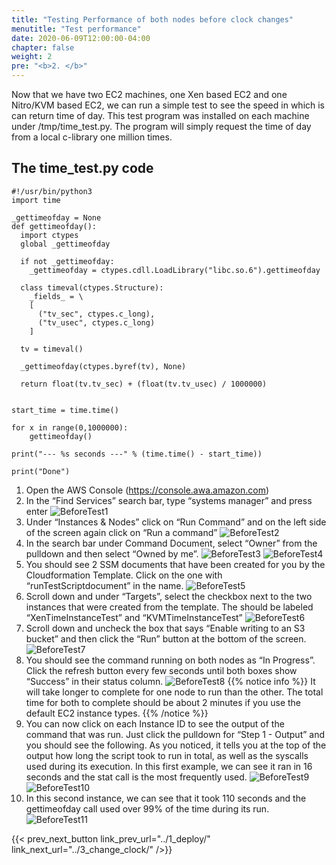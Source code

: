 ```yaml
---
title: "Testing Performance of both nodes before clock changes"
menutitle: "Test performance"
date: 2020-06-09T12:00:00-04:00
chapter: false
weight: 2
pre: "<b>2. </b>"
---
```


Now that we have two EC2 machines, one Xen based EC2 and one Nitro/KVM based EC2, we can run a simple test to see the speed in which is can return time of day. This test program was installed on each machine under /tmp/time_test.py. The program will simply request the time of day from a local c-library one million times.

## The time_test.py code
```
#!/usr/bin/python3
import time

_gettimeofday = None
def gettimeofday():
  import ctypes
  global _gettimeofday

  if not _gettimeofday:
    _gettimeofday = ctypes.cdll.LoadLibrary("libc.so.6").gettimeofday

  class timeval(ctypes.Structure):
    _fields_ = \
    [
      ("tv_sec", ctypes.c_long),
      ("tv_usec", ctypes.c_long)
    ]

  tv = timeval()

  _gettimeofday(ctypes.byref(tv), None)

  return float(tv.tv_sec) + (float(tv.tv_usec) / 1000000)


start_time = time.time()

for x in range(0,1000000):
    gettimeofday()

print("--- %s seconds ---" % (time.time() - start_time))

print("Done")
```



1.	Open the AWS Console (https://console.awa.amazon.com)
1.	In the “Find Services” search bar, type “systems manager” and press enter
![BeforeTest1](/Performance/100_Clock_Source_Performance/Images/BeforeTest1.png)
1.	Under “Instances & Nodes” click on “Run Command” and on the left side of the screen again click on “Run a command”
![BeforeTest2](/Performance/100_Clock_Source_Performance/Images/BeforeTest2.png)
1.	In the search bar under Command Document, select “Owner” from the pulldown and then select “Owned by me”.
![BeforeTest3](/Performance/100_Clock_Source_Performance/Images/BeforeTest3.png)
![BeforeTest4](/Performance/100_Clock_Source_Performance/Images/BeforeTest4.png)
1.	You should see 2 SSM documents that have been created for you by the Cloudformation Template.  Click on the one with “runTestScriptdocument” in the name.
![BeforeTest5](/Performance/100_Clock_Source_Performance/Images/BeforeTest5.png)
1.	Scroll down and under “Targets”, select the checkbox next to the two instances that were created from the template.  The should be labeled “XenTimeInstanceTest” and “KVMTimeInstanceTest”
![BeforeTest6](/Performance/100_Clock_Source_Performance/Images/BeforeTest6.png)
1.	Scroll down and uncheck the box that says “Enable writing to an S3 bucket” and then click the “Run” button at the bottom of the screen.
![BeforeTest7](/Performance/100_Clock_Source_Performance/Images/BeforeTest7.png)
1.	You should see the command running on both nodes as “In Progress”. Click the refresh button every few seconds until both boxes show “Success” in their status column.
![BeforeTest8](/Performance/100_Clock_Source_Performance/Images/BeforeTest8.png)
{{% notice info %}}
It will take longer to complete for one node to run than the other. The total time for both to complete should be about 2 minutes if you use the default EC2 instance types.
{{% /notice %}}
1.	You can now click on each Instance ID to see the output of the command that was run. Just click the pulldown for “Step 1 - Output” and you should see the following.  As you noticed, it tells you at the top of the output how long the script took to run in total, as well as the syscalls used during its execution.  In this first example, we can see it ran in 16 seconds and the stat call is the most frequently used.
![BeforeTest9](/Performance/100_Clock_Source_Performance/Images/BeforeTest9.png)
![BeforeTest10](/Performance/100_Clock_Source_Performance/Images/BeforeTest10.png)
1.	In this second instance, we can see that it took 110 seconds and the gettimeofday call used over 99% of the time during its run.
![BeforeTest11](/Performance/100_Clock_Source_Performance/Images/BeforeTest11.png)


{{< prev_next_button link_prev_url="../1_deploy/" link_next_url="../3_change_clock/" />}}

